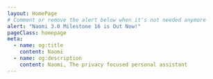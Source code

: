 ```yaml
---
layout: HomePage
# Comment or remove the alert below when it's not needed anymore
alert: "Naomi 3.0 Milestone 16 is Out Now!"
pageClass: homepage
meta:
  - name: og:title
    content: Naomi
  - name: og:description
    content: Naomi, The privacy focused personal assistant
---
```

